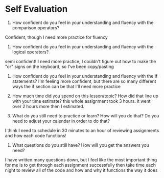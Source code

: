 # Self Evaluation

1. How confident do you feel in your understanding and fluency with the comparison operators?

Confident, though I need more practice for fluency

1. How confident do you feel in your understanding and fluency with the logical operators?

semi confident! I need more practice, I couldn't figure out how to make the "or" signs on the keyboard, so I've been copy/pasting

1. How confident do you feel in your understanding and fluency with the if statements?
I'm feeling more confident, but there are so many different ways the if section can be that I'll need more practice

1. How much time did you spend on this lesson/topic? How did that line up with your time estimate?
this whole assignment took 3 hours. it went over 2 hours more then I estimated.

1. What do you still need to practice or learn? How will you do that? Do you need to adjust your calendar in order to do that?

I think I need to schedule in 30 minutes to an hour of reviewing assignments and how each code functions!

1. What questions do you still have? How will you get the answers you need?

I have written many questions down, but I feel like the most important thing for me is to get through each assignment successfully then take time each night to review all of the code and how and why it functions the way it does
